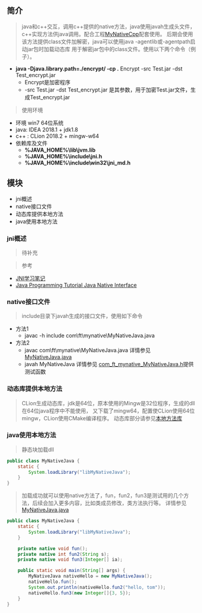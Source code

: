 ## 简介
> java和c++交互，调用c++提供的native方法，java使用javah生成头文件，c++实现方法供java调用。配合工程[MyNativeCpp](https://github.com/feifa168/MyNativeCpp)配套使用。
后期会使用该方法提供class文件加解密，java可以使用java -agentlib或-agentpath启动jar包时加载动态库
用于解密jar包中的class文件。使用以下两个命令（例子）。
* **java -Djava.library.path=./encrypt/ -cp .** Encrypt -src Test.jar -dst Test_encrypt.jar
    * Encrypt是加密程序
    * -src Test.jar -dst Test_encrypt.jar 是其参数，用于加密Test.jar文件，生成Test_encrypt.jar

>使用环境
* 环境 win7 64位系统
* java: IDEA 2018.1 + jdk1.8
* c++ : CLion 2018.2 + mingw-w64
* 依赖库及文件
    * **%JAVA_HOME%\lib\jvm.lib**
    * **%JAVA_HOME%\include\jni.h**
     * **%JAVA_HOME%\include\win32\jni_md.h**
    
## 模块
* jni概述
* native接口文件
* 动态库提供本地方法
* java使用本地方法

### jni概述
>待补充

>参考
* [JNI学习笔记](http://jellypaul.github.io/java/2016/08/08/JNI%E5%AD%A6%E4%B9%A0%E7%AC%94%E8%AE%B0.html)
* [Java Programming Tutorial Java Native Interface](https://www3.ntu.edu.sg/home/ehchua/programming/java/JavaNativeInterface.html)

### native接口文件
>include目录下javah生成的接口文件，使用如下命令
* 方法1
    * javac -h include com\ft\mynative\MyNativeJava.java
* 方法2
    * javac com\ft\mynative\MyNativeJava.java 详情参见[MyNativeJava.java](https://github.com/feifa168/MyNativeJava/blob/master/src/main/java/com/ft/mynative/MyNativeJava.java)
    * javah MyNativeJava
详情参见 [com_ft_mynative_MyNativeJava.h](https://github.com/feifa168/MyNativeJava/blob/master/src/main/java/include/com_ft_mynative_MyNativeJava.h)提供测试函数


### 动态库提供本地方法
>CLion生成动态库，jdk是64位，原本使用的Mingw是32位程序，生成的dll在64位java程序中不能使用，
又下载了mingw64，配置使CLion使用64位mingw，CLion使用CMake编译程序。
动态库部分请参见[本地方法库](https://github.com/feifa168/MyNativeCpp/blob/master/README.md)

### java使用本地方法
>静态块加载dll
```java
public class MyNativeJava {
    static {
        System.loadLibrary("libMyNativeJava");
    }
}
```
>加载成功就可以使用native方法了，fun，fun2，fun3是测试用的几个方法，后续会加入更多内容，比如类成员修改，类方法执行等。
详情参见[MyNativeJava.java](https://github.com/feifa168/MyNativeJava/blob/master/src/main/java/com/ft/mynative/MyNativeJava.java)
```java
public class MyNativeJava {
    static {
        System.loadLibrary("libMyNativeJava");
    }

    private native void fun();
    private native int fun2(String s);
    private native void fun3(Integer[] ia);

    public static void main(String[] args) {
        MyNativeJava nativeHello = new MyNativeJava();
        nativeHello.fun();
        System.out.println(nativeHello.fun2("hello, tom"));
        nativeHello.fun3(new Integer[]{3, 5});
    }
}
```

